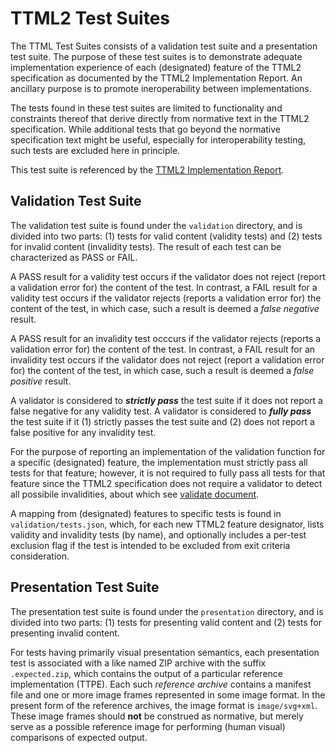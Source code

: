 # TTML2 Test Suites

The TTML Test Suites consists of a validation test suite and a presentation test suite. The purpose of these test suites is to demonstrate adequate implementation experience of each (designated) feature of the TTML2 specification as documented by the TTML2 Implementation Report. An ancillary purpose is to promote ineroperability between implementations.

The tests found in these test suites are limited to functionality and constraints thereof that derive directly from normative text in the TTML2 specification. While additional tests that go beyond the normative specification text might be useful, especially for interoperability testing, such tests are excluded here in principle.

This test suite is referenced by the [TTML2 Implementation Report](https://www.w3.org/wiki/TimedText/TTML2ImplementationReport).

## Validation Test Suite

The validation test suite is found under the `validation` directory, and is divided into two parts: (1) tests for valid content (validity tests) and (2) tests for invalid content (invalidity tests). The result of each test can be characterized as PASS or FAIL.

A PASS result for a validity test occurs if the validator does not reject (report a validation error for) the content of the test. In contrast, a FAIL result for a validity test occurs if the validator rejects (reports a validation error for) the content of the test, in which case, such a result is deemed a _false negative_ result.

A PASS result for an invalidity test occcurs if the validator rejects (reports a validation error for) the content of the test. In contrast, a FAIL result for an invalidity test occurs if the validator does not reject (report a validation error for) the content of the test, in which case, such a result is deemed a _false positive_ result.

A validator is considered to **_strictly pass_** the test suite if it does not report a false negative for any validity test. A validator is considered to **_fully pass_** the test suite if it (1) strictly passes the test suite and (2) does not report a false positive for any invalidity test.

For the purpose of reporting an implementation of the validation function for a specific (designated) feature, the implementation must strictly pass all tests for that feature; however, it is not required to fully pass all tests for that feature since the TTML2 specification does not require a validator to detect all possibile invalidities, about which see [validate document](https://www.w3.org/TR/ttml2/#semantics-procedure-validate-document).

A mapping from (designated) features to specific tests is found in `validation/tests.json`, which, for each new TTML2 feature designator, lists validity and invalidity tests (by name), and optionally includes a per-test exclusion flag if the test is intended to be excluded from exit criteria consideration.

## Presentation Test Suite

The presentation test suite is found under the `presentation` directory, and is divided into two parts: (1) tests for presenting valid content and (2) tests for presenting invalid content.

For tests having primarily visual presentation semantics, each presentation test is associated with a like named ZIP archive with the suffix `.expected.zip`, which contains the output of a particular reference implementation (TTPE). Each such _reference archive_ contains a manifest file and one or more image frames represented in some image format. In the present form of the reference archives, the image format is `image/svg+xml`. These image frames should **not** be construed as normative, but merely serve as a possible reference image for performing (human visual) comparisons of expected output.

